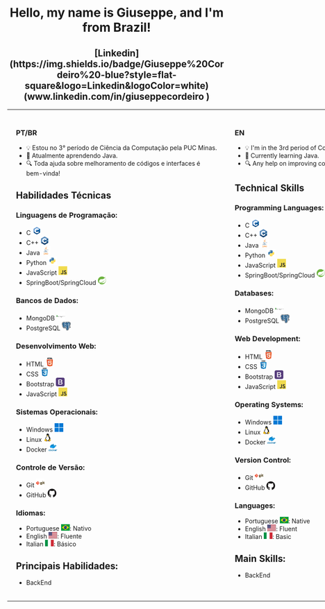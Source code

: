 <h1 align="center">Hello, my name is Giuseppe, and I'm from Brazil!</h1>
<h2 align="center">[Linkedin](https://img.shields.io/badge/Giuseppe%20Cordeiro%20-blue?style=flat-square&logo=Linkedin&logoColor=white)(www.linkedin.com/in/giuseppecordeiro )
</h2>
<table style="width:200%">
  <tr>
    <td style="width:50%; vertical-align:top; padding:20px;">

### PT/BR

- 💡 Estou no 3° período de Ciência da Computação pela PUC Minas.
- 📜 Atualmente aprendendo Java.
- 🔍 Toda ajuda sobre melhoramento de códigos e interfaces é bem-vinda!

## Habilidades Técnicas

### Linguagens de Programação:
- C <img src="https://github.com/github/explore/blob/main/topics/c/c.png" alt="c logo" width="20" height="20">
- C++ <img src="https://github.com/github/explore/blob/main/topics/cpp/cpp.png" alt="cpp logo" width="20" height="20">
- Java <img src="https://github.com/github/explore/blob/main/topics/java/java.png" alt="java logo" width="20" height="20">
- Python <img src="https://github.com/github/explore/blob/main/topics/python/python.png" alt="python logo" width="20" height="20">
- JavaScript <img src="https://github.com/github/explore/blob/main/topics/javascript/javascript.png" alt="javascript logo" width="20" height="20">
- SpringBoot/SpringCloud <img src="https://github.com/github/explore/blob/main/topics/spring-boot/spring-boot.png" alt="springboot logo" width="20" height="20">


### Bancos de Dados:
- MongoDB <img src="https://github.com/github/explore/blob/main/topics/mongodb/mongodb.png" alt="mongodb logo" width="20" height="20">
- PostgreSQL <img src="https://github.com/github/explore/blob/main/topics/postgresql/postgresql.png" alt="postgresql logo" width="20" height="20">

### Desenvolvimento Web:
- HTML <img src="https://github.com/github/explore/blob/main/topics/html/html.png" alt="html logo" width="20" height="20">
- CSS <img src="https://github.com/github/explore/blob/main/topics/css/css.png" alt="css logo" width="20" height="20">
- Bootstrap <img src="https://github.com/github/explore/blob/main/topics/bootstrap/bootstrap.png" alt="bootstrap logo" width="20" height="20">
- JavaScript <img src="https://github.com/github/explore/blob/main/topics/javascript/javascript.png" alt="javascript logo" width="20" height="20">

### Sistemas Operacionais:
- Windows <img src="https://github.com/github/explore/blob/main/topics/windows/windows.png" alt="windows logo" width="20" height="20">
- Linux <img src="https://github.com/github/explore/blob/main/topics/linux/linux.png" alt="linux logo" width="20" height="20">
- Docker <img src="https://github.com/github/explore/blob/main/topics/docker/docker.png" alt="docker logo" width="20" height="20">

### Controle de Versão:
- Git <img src="https://github.com/github/explore/blob/main/topics/git/git.png" alt="git logo" width="20" height="20">
- GitHub <img src="https://github.com/github/explore/blob/main/topics/github/github.png" alt="github logo" width="20" height="20">

### Idiomas:
- Portuguese <img src="https://github.com/ashleedawg/flags/blob/master/BR.png" alt="BR flag" width="20" height="15">: Nativo
- English <img src="https://github.com/ashleedawg/flags/blob/master/US.png" alt="US flag" width="20" height="15">: Fluente
- Italian <img src="https://github.com/ashleedawg/flags/blob/master/IT.png" alt="IT flag" width="20" height="15">: Básico


## Principais Habilidades:
- BackEnd

    </td>
    <td style="width:50%; vertical-align:top; padding:20px;">

### EN

- 💡 I'm in the 3rd period of Computer Science at PUC Minas.
- 📜 Currently learning Java.
- 🔍 Any help on improving code and interfaces is welcome!

## Technical Skills

### Programming Languages:
- C <img src="https://github.com/github/explore/blob/main/topics/c/c.png" alt="c logo" width="20" height="20">
- C++ <img src="https://github.com/github/explore/blob/main/topics/cpp/cpp.png" alt="cpp logo" width="20" height="20">
- Java <img src="https://github.com/github/explore/blob/main/topics/java/java.png" alt="java logo" width="20" height="20">
- Python <img src="https://github.com/github/explore/blob/main/topics/python/python.png" alt="python logo" width="20" height="20">
- JavaScript <img src="https://github.com/github/explore/blob/main/topics/javascript/javascript.png" alt="javascript logo" width="20" height="20">
- SpringBoot/SpringCloud <img src="https://github.com/github/explore/blob/main/topics/spring-boot/spring-boot.png" alt="springboot logo" width="20" height="20">

### Databases:
- MongoDB <img src="https://github.com/github/explore/blob/main/topics/mongodb/mongodb.png" alt="mongodb logo" width="20" height="20">
- PostgreSQL <img src="https://github.com/github/explore/blob/main/topics/postgresql/postgresql.png" alt="postgresql logo" width="20" height="20">

### Web Development:
- HTML <img src="https://github.com/github/explore/blob/main/topics/html/html.png" alt="html logo" width="20" height="20">
- CSS <img src="https://github.com/github/explore/blob/main/topics/css/css.png" alt="css logo" width="20" height="20">
- Bootstrap <img src="https://github.com/github/explore/blob/main/topics/bootstrap/bootstrap.png" alt="bootstrap logo" width="20" height="20">
- JavaScript <img src="https://github.com/github/explore/blob/main/topics/javascript/javascript.png" alt="javascript logo" width="20" height="20">

### Operating Systems:
- Windows <img src="https://github.com/github/explore/blob/main/topics/windows/windows.png" alt="windows logo" width="20" height="20">
- Linux <img src="https://github.com/github/explore/blob/main/topics/linux/linux.png" alt="linux logo" width="20" height="20">
- Docker <img src="https://github.com/github/explore/blob/main/topics/docker/docker.png" alt="docker logo" width="20" height="20">


### Version Control:
- Git <img src="https://github.com/github/explore/blob/main/topics/git/git.png" alt="git logo" width="20" height="20">
- GitHub <img src="https://github.com/github/explore/blob/main/topics/github/github.png" alt="github logo" width="20" height="20">

### Languages:
- Portuguese <img src="https://github.com/ashleedawg/flags/blob/master/BR.png" alt="BR flag" width="20" height="15">: Native
- English <img src="https://github.com/ashleedawg/flags/blob/master/US.png" alt="US flag" width="20" height="15">: Fluent
- Italian <img src="https://github.com/ashleedawg/flags/blob/master/IT.png" alt="IT flag" width="20" height="15">: Basic


## Main Skills:
- BackEnd

    </td>
  </tr>
</table>
